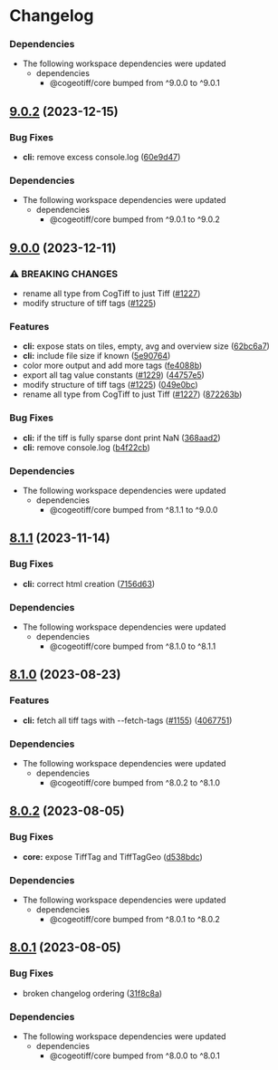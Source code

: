 # Changelog

### Dependencies

* The following workspace dependencies were updated
  * dependencies
    * @cogeotiff/core bumped from ^9.0.0 to ^9.0.1

## [9.0.2](https://github.com/blacha/cogeotiff/compare/cli-v9.0.1...cli-v9.0.2) (2023-12-15)


### Bug Fixes

* **cli:** remove excess console.log ([60e9d47](https://github.com/blacha/cogeotiff/commit/60e9d47b1d9846e9ba2cfd9b3135661ed16418c1))


### Dependencies

* The following workspace dependencies were updated
  * dependencies
    * @cogeotiff/core bumped from ^9.0.1 to ^9.0.2

## [9.0.0](https://github.com/blacha/cogeotiff/compare/cli-v8.1.1...cli-v9.0.0) (2023-12-11)


### ⚠ BREAKING CHANGES

* rename all type from CogTiff to just Tiff ([#1227](https://github.com/blacha/cogeotiff/issues/1227))
* modify structure of tiff tags ([#1225](https://github.com/blacha/cogeotiff/issues/1225))

### Features

* **cli:** expose stats on tiles, empty, avg and overview size ([62bc6a7](https://github.com/blacha/cogeotiff/commit/62bc6a727615907c318fc8b4b06375b81bc17a00))
* **cli:** include file size if known ([5e90764](https://github.com/blacha/cogeotiff/commit/5e907640022953d396a14d4023633dfe8e14289e))
* color more output and add more tags ([fe4088b](https://github.com/blacha/cogeotiff/commit/fe4088b3f1f88a1248d803c29a563872aab4205c))
* export all tag value constants ([#1229](https://github.com/blacha/cogeotiff/issues/1229)) ([44757e5](https://github.com/blacha/cogeotiff/commit/44757e5ba5c98e992bb9fd72eb9993c727648b74))
* modify structure of tiff tags ([#1225](https://github.com/blacha/cogeotiff/issues/1225)) ([049e0bc](https://github.com/blacha/cogeotiff/commit/049e0bc3c4e15f8c095a3da4442ef144d372cf60))
* rename all type from CogTiff to just Tiff ([#1227](https://github.com/blacha/cogeotiff/issues/1227)) ([872263b](https://github.com/blacha/cogeotiff/commit/872263b11f1ab06853cb872de54a9d9dd745b647))


### Bug Fixes

* **cli:** if the tiff is fully sparse dont print NaN ([368aad2](https://github.com/blacha/cogeotiff/commit/368aad2d9ed80508195fd3700934e026d1106ed3))
* **cli:** remove console.log ([b4f22cb](https://github.com/blacha/cogeotiff/commit/b4f22cb47c3e64f523ad4955bc5389f341ada207))


### Dependencies

* The following workspace dependencies were updated
  * dependencies
    * @cogeotiff/core bumped from ^8.1.1 to ^9.0.0

## [8.1.1](https://github.com/blacha/cogeotiff/compare/cli-v8.1.0...cli-v8.1.1) (2023-11-14)


### Bug Fixes

* **cli:** correct html creation ([7156d63](https://github.com/blacha/cogeotiff/commit/7156d63626c56f868b694e8124fdd96fd83f09be))


### Dependencies

* The following workspace dependencies were updated
  * dependencies
    * @cogeotiff/core bumped from ^8.1.0 to ^8.1.1

## [8.1.0](https://github.com/blacha/cogeotiff/compare/cli-v8.0.2...cli-v8.1.0) (2023-08-23)


### Features

* **cli:** fetch all tiff tags with --fetch-tags ([#1155](https://github.com/blacha/cogeotiff/issues/1155)) ([4067751](https://github.com/blacha/cogeotiff/commit/406775184eed18ab10ae2816ecbedea9706b20f5))


### Dependencies

* The following workspace dependencies were updated
  * dependencies
    * @cogeotiff/core bumped from ^8.0.2 to ^8.1.0

## [8.0.2](https://github.com/blacha/cogeotiff/compare/cli-v8.0.1...cli-v8.0.2) (2023-08-05)


### Bug Fixes

* **core:** expose TiffTag and TiffTagGeo ([d538bdc](https://github.com/blacha/cogeotiff/commit/d538bdc833bf76ba8d730a1062156916715585b4))


### Dependencies

* The following workspace dependencies were updated
  * dependencies
    * @cogeotiff/core bumped from ^8.0.1 to ^8.0.2

## [8.0.1](https://github.com/blacha/cogeotiff/compare/cli-v8.0.0...cli-v8.0.1) (2023-08-05)


### Bug Fixes

* broken changelog ordering ([31f8c8a](https://github.com/blacha/cogeotiff/commit/31f8c8ac5e2770427ed2dc0f5c7c34330c6cb0eb))


### Dependencies

* The following workspace dependencies were updated
  * dependencies
    * @cogeotiff/core bumped from ^8.0.0 to ^8.0.1
